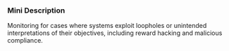 ### Mini Description

Monitoring for cases where systems exploit loopholes or unintended interpretations of their objectives, including reward hacking and malicious compliance.

